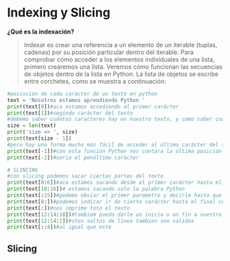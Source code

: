 # Indexing y Slicing 

**¿Qué es la indexación?**

> Indexar es crear una referencia a un elemento de un iterable (tuplas, cadenas) por su posición particular dentro del iterable. Para comprobar cómo acceder a los elementos individuales de una lista, primero crearemos una lista. Veremos cómo funcionan las secuencias de objetos dentro de la lista en Python. La lista de objetos se escribe entre corchetes, como se muestra a continuación:

```python
#posisción de cada carácter de un texto en python 
text = 'Nosotros estamos aprendiendo Python '
print(text[0])#aca estamos accediendo al primer carácter 
print(text[1])#segindo carácter del texto
#debemo saber cuántos caracteres hay en nuestro texto, y como saber cuál es el ultimo carácter, de la siguiente manera.
size = len(text)
print('size => ', size)
print(text[size - 1])
#pero hay una forma mucho más fácil de acceder al último carácter del texto
print(text[-1])#con esta función Python nos contara la última posición del texto
print(text[-2])#seria el penúltimo carácter

# SLINCING
#con slicing podemos sacar ciertas partes del texto 
print(text[0:6])#aca estamos sacando desde el primer carácter hasta el carácter 4
print(text[10:16])# estamos sacando solo la palabra Python 
print(text[:15])#podemo obviar el primer parametro y decirle hasta que carácter quiero avanzar 
print(text[8:])#podemos indicar ir de cierto carácter hasta el final con esta función 
print(text[:])#nos imprime toto el texto
print(text[12:14:18])#tambiem puedo darle un inicio u un fin a nuestro texto(saltos de línea)
print(text[12:14:2])#stos saltos de línea tambien son validos 
print(text[::4])#al igual que este
```

## Slicing
